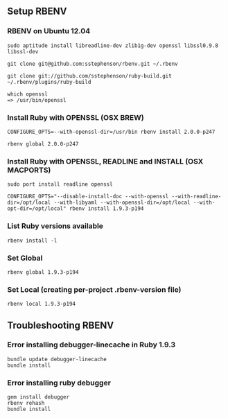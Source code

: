 ## Setup RBENV

### RBENV on Ubuntu 12.04

    sudo aptitude install libreadline-dev zlib1g-dev openssl libssl0.9.8 libssl-dev

    git clone git@github.com:sstephenson/rbenv.git ~/.rbenv

    git clone git://github.com/sstephenson/ruby-build.git ~/.rbenv/plugins/ruby-build

    which openssl
    => /usr/bin/openssl

### Install Ruby with OPENSSL (OSX BREW)

    CONFIGURE_OPTS=--with-openssl-dir=/usr/bin rbenv install 2.0.0-p247

    rbenv global 2.0.0-p247

### Install Ruby with OPENSSL, READLINE and INSTALL (OSX MACPORTS)

    sudo port install readline openssl

    CONFIGURE_OPTS="--disable-install-doc --with-openssl --with-readline-dir=/opt/local --with-libyaml --with-openssl-dir=/opt/local --with-opt-dir=/opt/local" rbenv install 1.9.3-p194

### List Ruby versions available

    rbenv install -l

### Set Global

    rbenv global 1.9.3-p194
    
### Set Local (creating per-project .rbenv-version file)

    rbenv local 1.9.3-p194

## Troubleshooting RBENV

### Error installing debugger-linecache in Ruby 1.9.3

    bundle update debugger-linecache
    bundle install

### Error installing ruby debugger

    gem install debugger
    rbenv rehash
    bundle install
